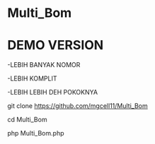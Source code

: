 # Multi_Bom
# DEMO VERSION

-LEBIH BANYAK NOMOR

-LEBIH KOMPLIT

-LEBIH LEBIH DEH POKOKNYA



git clone https://github.com/mgcell11/Multi_Bom

cd Multi_Bom

php Multi_Bom.php
